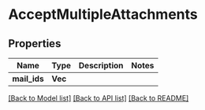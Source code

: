# AcceptMultipleAttachments

## Properties

Name | Type | Description | Notes
------------ | ------------- | ------------- | -------------
**mail_ids** | **Vec<i64>** |  | 

[[Back to Model list]](../README.md#documentation-for-models) [[Back to API list]](../README.md#documentation-for-api-endpoints) [[Back to README]](../README.md)


